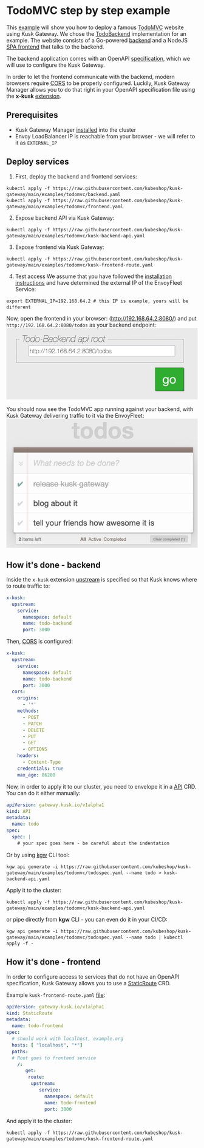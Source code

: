 # TodoMVC step by step example

This [example](/examples/todomvc) will show you how to deploy a famous [TodoMVC](https://todomvc.com/) website using Kusk Gateway.
We chose the [TodoBackend](http://www.todobackend.com/) implementation for an example. The website consists of a Go-powered
[backend](/examples/todomvc/backend) and a NodeJS [SPA frontend](/examples/todomvc/frontend) that talks to the backend.

The backend application comes with an OpenAPI [specification](/examples/todomvc/todospec.yaml), which we will use to configure the Kusk Gateway.

In order to let the frontend communicate with the backend, modern browsers require [CORS](https://developer.mozilla.org/en-US/docs/Web/HTTP/CORS) to be properly
configured. Luckily, Kusk Gateway Manager allows you to do that right in your OpenAPI specification file using the **x-kusk** [extension](/docs/extension.md).

## Prerequisites
- Kusk Gateway Manager [installed](/docs/installation.md) into the cluster
- Envoy LoadBalancer IP is reachable from your browser - we will refer to it as `EXTERNAL_IP`

## Deploy services

1. First, deploy the backend and frontend services:
```shell
kubectl apply -f https://raw.githubusercontent.com/kubeshop/kusk-gateway/main/examples/todomvc/backend.yaml
kubectl apply -f https://raw.githubusercontent.com/kubeshop/kusk-gateway/main/examples/todomvc/frontend.yaml
```

2. Expose backend API via Kusk Gateway:
```shell
kubectl apply -f https://raw.githubusercontent.com/kubeshop/kusk-gateway/main/examples/todomvc/kusk-backend-api.yaml
```

3. Expose frontend via Kusk Gateway:
```shell
kubectl apply -f https://raw.githubusercontent.com/kubeshop/kusk-gateway/main/examples/todomvc/kusk-frontend-route.yaml
```

4. Test access
We assume that you have followed the [installation instructions](/docs/installation.md) and have determined the external IP of the EnvoyFleet Service:

```
export EXTERNAL_IP=192.168.64.2 # this IP is example, yours will be different
```

Now, open the frontend in your browser: (http://192.168.64.2:8080/) and put `http://192.168.64.2:8080/todos` as your backend endpoint:
![todobackend url prompt](todobackend-prompt.png)

You should now see the TodoMVC app running against your backend, with Kusk Gateway delivering traffic to it via the EnvoyFleet:
![result](result.png)

## How it's done - backend

Inside the `x-kusk` extension [upstream](/docs/extension.md#upstream) is specified so that Kusk knows where to route traffic to:
```yaml
x-kusk:
  upstream:
    service:
      namespace: default
      name: todo-backend
      port: 3000
```

Then, [CORS](/docs/extension.md#cors) is configured:
```yaml
x-kusk:
  upstream:
    service:
      namespace: default
      name: todo-backend
      port: 3000
  cors:
    origins:
      - '*'
    methods:
      - POST
      - PATCH
      - DELETE
      - PUT
      - GET
      - OPTIONS
    headers:
      - Content-Type
    credentials: true
    max_age: 86200
```

Now, in order to apply it to our cluster, you need to envelope it in a [API](/docs/customresources/api.md) CRD.
You can do it either manually:
```yaml
apiVersion: gateway.kusk.io/v1alpha1
kind: API
metadata:
  name: todo
spec:
  spec: |
    # your spec goes here - be careful about the indentation
```
Or by using [kgw](https://github.com/kubeshop/kgw) CLI tool:
```
kgw api generate -i https://raw.githubusercontent.com/kubeshop/kusk-gateway/main/examples/todomvc/todospec.yaml --name todo > kusk-backend-api.yaml
```

Apply it to the cluster:
```
kubectl apply -f https://raw.githubusercontent.com/kubeshop/kusk-gateway/main/examples/todomvc/kusk-backend-api.yaml
```

or pipe directly from **kgw** CLI - you can even do it in your CI/CD:
```
kgw api generate -i https://raw.githubusercontent.com/kubeshop/kusk-gateway/main/examples/todomvc/todospec.yaml --name todo | kubectl apply -f -

```

## How it's done - frontend

In order to configure access to services that do not have an OpenAPI specification,
Kusk Gateway allows you to use a [StaticRoute](/docs/customresources/staticroute.md) CRD.

Example `kusk-frontend-route.yaml` [file](/examples/todomvc/kusk-frontend-route.yaml):

```yaml
apiVersion: gateway.kusk.io/v1alpha1
kind: StaticRoute
metadata:
  name: todo-frontend
spec:
  # should work with localhost, example.org
  hosts: [ "localhost", "*"]
  paths:
  # Root goes to frontend service
    /: 
       get:
        route:
         upstream:
            service:
              namespace: default
              name: todo-frontend
              port: 3000
```

And apply it to the cluster:
```
kubectl apply -f https://raw.githubusercontent.com/kubeshop/kusk-gateway/main/examples/todomvc/kusk-frontend-route.yaml
```
